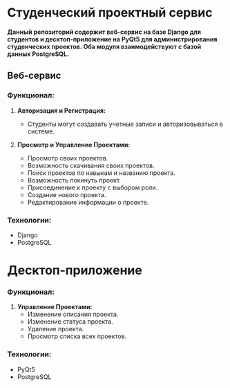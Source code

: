 # Студенческий проектный сервис

**Данный репозиторий содержит веб-сервис на базе Django для студентов и десктоп-приложение на PyQt5 для администрирования студенческих проектов. Оба модуля взаимодействуют с базой данных PostgreSQL.**

## Веб-сервис

### Функционал:

1. **Авторизация и Регистрация:**
   - Студенты могут создавать учетные записи и авторизовываться в системе.

2. **Просмотр и Управление Проектами:**
   - Просмотр своих проектов.
   - Возможность скачивания своих проектов.
   - Поиск проектов по навыкам и названию проекта.
   - Возможность покинуть проект.
   - Присоединение к проекту с выбором роли.
   - Создание нового проекта.
   - Редактирование информации о проекте.

### Технологии:
   - Django
   - PostgreSQL

# Десктоп-приложение

### Функционал:

1. **Управление Проектами:**
   - Изменение описания проекта.
   - Изменение статуса проекта.
   - Удаление проекта.
   - Просмотр списка всех проектов.

### Технологии:
   - PyQt5
   - PostgreSQL
